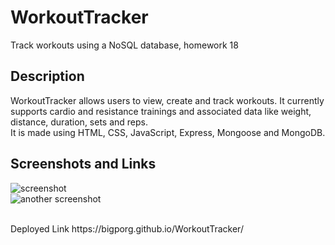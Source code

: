 # WorkoutTracker
Track workouts using a NoSQL database, homework 18

## Description

WorkoutTracker allows users to view, create and track workouts. It currently supports cardio and resistance trainings and associated data like weight, distance, duration, sets and reps. <br/>
It is made using HTML, CSS, JavaScript, Express, Mongoose and MongoDB.

## Screenshots and Links

![screenshot](https://user-images.githubusercontent.com/80430372/127570089-f34253c2-c190-4aed-a1a0-bffe821fa664.PNG)<br/>
![another screenshot](https://user-images.githubusercontent.com/80430372/127570193-f631589a-0bbf-4371-8b86-8a91046a6341.PNG)



<br/>
Deployed Link https://bigporg.github.io/WorkoutTracker/
